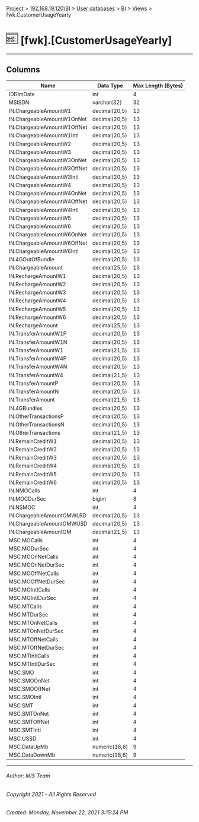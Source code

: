 #### 

[Project](../../../../index.md) > [192.168.19.120\\BI](../../../index.md) > [User databases](../../index.md) > [BI](../index.md) > [Views](Views.md) > fwk.CustomerUsageYearly

# ![Views](../../../../Images/View32.png) [fwk].[CustomerUsageYearly]

---

## <a name="#columns"></a>Columns

| Name | Data Type | Max Length (Bytes) |
|---|---|---|
| IDDimDate | int | 4 |
| MSISDN | varchar(32) | 32 |
| IN.ChargeableAmountW1 | decimal(20,5) | 13 |
| IN.ChargeableAmountW1OnNet | decimal(20,5) | 13 |
| IN.ChargeableAmountW1OffNet | decimal(20,5) | 13 |
| IN.ChargeableAmountW1Intl | decimal(20,5) | 13 |
| IN.ChargeableAmountW2 | decimal(20,5) | 13 |
| IN.ChargeableAmountW3 | decimal(20,5) | 13 |
| IN.ChargeableAmountW3OnNet | decimal(20,5) | 13 |
| IN.ChargeableAmountW3OffNet | decimal(20,5) | 13 |
| IN.ChargeableAmountW3Intl | decimal(20,5) | 13 |
| IN.ChargeableAmountW4 | decimal(20,5) | 13 |
| IN.ChargeableAmountW4OnNet | decimal(20,5) | 13 |
| IN.ChargeableAmountW4OffNet | decimal(20,5) | 13 |
| IN.ChargeableAmountW4Intl | decimal(20,5) | 13 |
| IN.ChargeableAmountW5 | decimal(20,5) | 13 |
| IN.ChargeableAmountW6 | decimal(20,5) | 13 |
| IN.ChargeableAmountW6OnNet | decimal(20,5) | 13 |
| IN.ChargeableAmountW6OffNet | decimal(20,5) | 13 |
| IN.ChargeableAmountW6Intl | decimal(20,5) | 13 |
| IN.4GOutOfBundle | decimal(20,5) | 13 |
| IN.ChargeableAmount | decimal(25,5) | 13 |
| IN.RechargeAmountW1 | decimal(20,5) | 13 |
| IN.RechargeAmountW2 | decimal(20,5) | 13 |
| IN.RechargeAmountW3 | decimal(20,5) | 13 |
| IN.RechargeAmountW4 | decimal(20,5) | 13 |
| IN.RechargeAmountW5 | decimal(20,5) | 13 |
| IN.RechargeAmountW6 | decimal(20,5) | 13 |
| IN.RechargeAmount | decimal(25,5) | 13 |
| IN.TransferAmountW1P | decimal(20,5) | 13 |
| IN.TransferAmountW1N | decimal(20,5) | 13 |
| IN.TransferAmountW1 | decimal(21,5) | 13 |
| IN.TransferAmountW4P | decimal(20,5) | 13 |
| IN.TransferAmountW4N | decimal(20,5) | 13 |
| IN.TransferAmountW4 | decimal(21,5) | 13 |
| IN.TransferAmountP | decimal(20,5) | 13 |
| IN.TransferAmountN | decimal(20,5) | 13 |
| IN.TransferAmount | decimal(21,5) | 13 |
| IN.4GBundles | decimal(20,5) | 13 |
| IN.OtherTransactionsP | decimal(20,5) | 13 |
| IN.OtherTransactionsN | decimal(20,5) | 13 |
| IN.OtherTransactions | decimal(21,5) | 13 |
| IN.RemainCreditW1 | decimal(20,5) | 13 |
| IN.RemainCreditW2 | decimal(20,5) | 13 |
| IN.RemainCreditW3 | decimal(20,5) | 13 |
| IN.RemainCreditW4 | decimal(20,5) | 13 |
| IN.RemainCreditW5 | decimal(20,5) | 13 |
| IN.RemainCreditW6 | decimal(20,5) | 13 |
| IN.NMOCalls | int | 4 |
| IN.MOCDurSec | bigint | 8 |
| IN.NSMOC | int | 4 |
| IN.ChargeableAmountOMWLRD | decimal(20,5) | 13 |
| IN.ChargeableAmountOMWUSD | decimal(20,5) | 13 |
| IN.ChargeableAmountOM | decimal(21,5) | 13 |
| MSC.MOCalls | int | 4 |
| MSC.MODurSec | int | 4 |
| MSC.MOOnNetCalls | int | 4 |
| MSC.MOOnNetDurSec | int | 4 |
| MSC.MOOffNetCalls | int | 4 |
| MSC.MOOffNetDurSec | int | 4 |
| MSC.MOIntlCalls | int | 4 |
| MSC.MOIntlDurSec | int | 4 |
| MSC.MTCalls | int | 4 |
| MSC.MTDurSec | int | 4 |
| MSC.MTOnNetCalls | int | 4 |
| MSC.MTOnNetDurSec | int | 4 |
| MSC.MTOffNetCalls | int | 4 |
| MSC.MTOffNetDurSec | int | 4 |
| MSC.MTIntlCalls | int | 4 |
| MSC.MTIntlDurSec | int | 4 |
| MSC.SMO | int | 4 |
| MSC.SMOOnNet | int | 4 |
| MSC.SMOOffNet | int | 4 |
| MSC.SMOIntl | int | 4 |
| MSC.SMT | int | 4 |
| MSC.SMTOnNet | int | 4 |
| MSC.SMTOffNet | int | 4 |
| MSC.SMTIntl | int | 4 |
| MSC.USSD | int | 4 |
| MSC.DataUpMb | numeric(18,6) | 9 |
| MSC.DataDownMb | numeric(18,6) | 9 |


---

###### Author:  MIS Team

###### Copyright 2021 - All Rights Reserved

###### Created: Monday, November 22, 2021 3:15:24 PM

